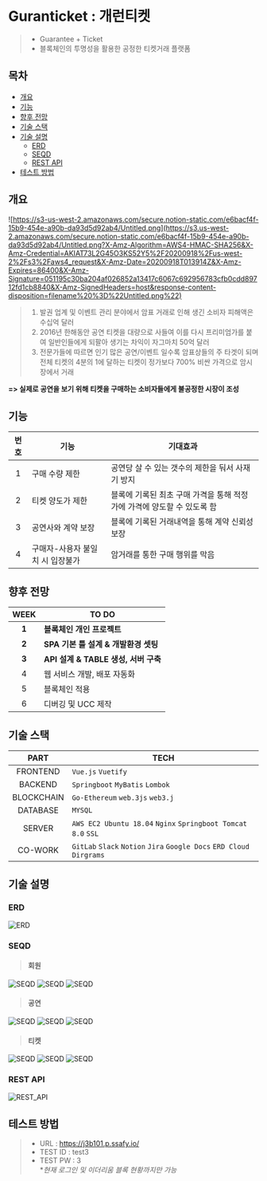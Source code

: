 # Guranticket : 개런티켓
> - Guarantee + Ticket
> - 블록체인의 투명성을 활용한 공정한 티켓거래 플랫폼

## 목차
- [개요](#개요)
- [기능](#기능)
- [향후 전망](#향후-전망)
- [기술 스택](#기술-스택)
- [기술 설명](#기술-설명)
	- [ERD](#erd)
	- [SEQD](#seqd)
	- [REST API](#rest-api)
- [테스트 방법](#테스트-방법)

## 개요
![https://s3-us-west-2.amazonaws.com/secure.notion-static.com/e6bacf4f-15b9-454e-a90b-da93d5d92ab4/Untitled.png](https://s3.us-west-2.amazonaws.com/secure.notion-static.com/e6bacf4f-15b9-454e-a90b-da93d5d92ab4/Untitled.png?X-Amz-Algorithm=AWS4-HMAC-SHA256&X-Amz-Credential=AKIAT73L2G45O3KS52Y5%2F20200918%2Fus-west-2%2Fs3%2Faws4_request&X-Amz-Date=20200918T013914Z&X-Amz-Expires=86400&X-Amz-Signature=051195c30ba204af026852a13417c6067c692956783cfb0cdd89712fd1cb8840&X-Amz-SignedHeaders=host&response-content-disposition=filename%20%3D%22Untitled.png%22)
> 1. 발권 업계 및 이벤트 관리 분야에서 암표 거래로 인해 생긴 소비자 피해액은 수십억 달러<br>
> 2. 2016년 한해동안 공연 티켓을 대량으로 사들여 이를 다시 프리미엄가를 붙여 일반인들에게 되팔아 생기는 차익이 자그마치 50억 달러<br>
> 3. 전문가들에 따르면 인기 많은 공연/이벤트 일수록 암표상들의 주 타겟이 되며 전체 티켓의 4분의 1에 달하는 티켓이 정가보다 700% 비싼 가격으로 암시장에서 거래<br>

**=> 실제로 공연을 보기 위해 티켓을 구매하는 소비자들에게 불공정한 시장이 조성**


## 기능
|번호|기능|기대효과|
|:--:|----|--------|
|1|구매 수량 제한|공연당 살 수 있는 갯수의 제한을 둬서 사재기 방지|
|2|티켓 양도가 제한|블록에 기록된 최초 구매 가격을 통해 적정가에 가격에 양도할 수 있도록 함|
|3|공연사와 계약 보장|블록에 기록된 거래내역을 통해 계약 신뢰성 보장|
|4|구매자-사용자 불일치 시 입장불가|암거래를 통한 구매 행위를 막음|




## 향후 전망
|WEEK|TO DO|
|:--:|-----|
|**1**|**블록체인 개인 프로젝트**|
|**2**|**SPA 기본 틀 설계 & 개발환경 셋팅**|
|**3**|**API 설계 & TABLE 생성, 서버 구축**|
|4|웹 서비스 개발, 배포 자동화|
|5|블록체인 적용|
|6|디버깅 및 UCC 제작|

## 기술 스택
|PART|TECH|
|:--:|----|
|FRONTEND|`Vue.js` `Vuetify`|
|BACKEND|`Springboot` `MyBatis` `Lombok`|
|BLOCKCHAIN|`Go-Ethereum` `web.3js` `web3.j` |
|DATABASE|`MYSQL`|
|SERVER|`AWS EC2 Ubuntu 18.04` `Nginx` `Springboot Tomcat 8.0` `SSL`|
|CO-WORK|`GitLab` `Slack` `Notion` `Jira` `Google Docs` `ERD Cloud` `Dirgrams`|




## 기술 설명

### ERD
![ERD](./산출물/ER%20다이어그램/ERD.png)

### SEQD

> #### 회원

![SEQD](./산출물/시퀀스%20다이어그램/회원가입.jpg)
![SEQD](./산출물/시퀀스%20다이어그램/로그인.jpg)
![SEQD](./산출물/시퀀스%20다이어그램/비밀번호찾기.jpg)
<br>
> #### 공연

![SEQD](./산출물/시퀀스%20다이어그램/공연등록.jpg)
![SEQD](./산출물/시퀀스%20다이어그램/공연등록요청.jpg)
![SEQD](./산출물/시퀀스%20다이어그램/공연정보조회.jpg)
<br>
> #### 티켓

![SEQD](./산출물/시퀀스%20다이어그램/티켓구매.jpg)
![SEQD](./산출물/시퀀스%20다이어그램/티켓예매.jpg)
![SEQD](./산출물/시퀀스%20다이어그램/티켓판매.jpg)

### REST API
![REST_API](./산출물/REST%20API/REST_API.jpg)

## 테스트 방법
> - URL : https://j3b101.p.ssafy.io/
> - TEST ID : test3
> - TEST PW : 3
> <br>*<i>현재 로그인 및 이더리움 블록 현황까지만 가능</i>